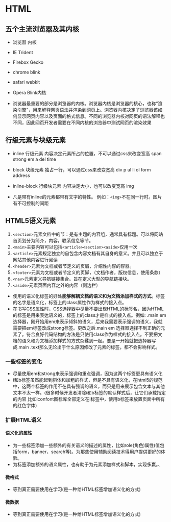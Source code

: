 # HTML

## 五个主流浏览器及其内核

* 浏览器                 内核
* IE                     Trident
* Firebox                Gecko
* chrome                 blink
* safari                 webkit
* Opera                  Blink内核

* 浏览器最重要的部分是浏览器的内核。浏览器内核是浏览器的核心，也称“渲染引擎”，用来解释网页语法并渲染到网页上。浏览器内核决定了浏览器该如何显示网页内容以及页面的格式信息。不同的浏览器内核对网页的语法解释也不同，因此网页开发者需要在不同内核的浏览器中测试网页的渲染效果

## 行级元素与块级元素

* inline 行级元素  内容决定元素所占的位置，不可以通过css来改变宽高
    span strong em a del time

* block 块级元素  独占一行，可以通过css来改变宽高
    div p ul li ol form address

* inline-block 行级块元素  内容决定大小，也可以改变宽高
    img

* 凡是带有inline的元素都带有文字的特性。 例如：```<img>```不在同一行时。图片有不可控制的间距

## HTML5语义元素

1. ```<section>```元素文档中的节：是有主题的内容组，通常具有标题。可以将网站首页划分为简介，内容，联系信息等节。
2. ```<main>```主要内容可以包括```<article><section><aside>```仅用一次
3. ```<article>```元素规定独立的自包含内容文档有其自身的意义。并且可以独立于网站其他内容进行阅读
4. ```<header>```元素为文档或者节定义的页眉，介绍性内容的容器。
5. ```<footer>```元素为文档或者节定义的页脚，（文档作者，版权信息，使用条款）
6. ```<nav>```元素定义导航链接集合。旨在定义大型的导航链接块。
7. ```<aside>```元素页面内容之外的内容（侧边栏）

* 使用的语义化标签的好处**能够解耦文档的语义和为文档添加样式的方式**。标签的名字是语义化，标签上的class属性作为样式的接入点。
* 在书写CSS属性时，CSS选择器中尽量不要出现HTML的标签名，因为HTML的标签是用来表达语义的，标签上的class才是样式的接入点。例如: .main em 选择器，刚开始用em来表示倾斜的语义，后来我需要表示强调的语义，我就需要把em标签改成strong标签。更改之后.main em 选择器选择不到正确的元素了。符合良好代码结构的方法是只使用class作为样式的接入点。不要把文档的语义和为文档添加样式的方式杂糅到一起。要是一开始就把选择器写成.main .text那么无论出于什么原因修改了元素的标签，都不会影响样式。

### 一些标签的变化

* 尽量使用em和strong来表示强调和重点强调，因为这两个标签更具有语义化
* i和b标签虽然能起到斜体和加粗的样式，但是不具有语义化，在html5的规范中，这两个标签的作用不在具有强调的语义，而只是用来展示包含文本与其他文本不太一样。(很多时候开发者清除i和b标签的默认样式后，让它们承载指定的内容 比如iconfont图标库全部定义在i标签中，使用b标签来放置页面中所有的红色字体)

### 扩展HTML语义

#### 语义化的属性

* 为一些标签添加一些额外的有关语义的描述的属性，比如role(角色)属性(值包括form，banner，search等)。为那些使用辅助阅读技术得用户提供更好的体验。
* 为标签添加额外的语义属性，也有助于为元素添加样式和脚本，实现多赢。、

#### 微格式

* 等到真正需要使用在学习(是一种给HTML标签增加语义化的方式)

#### 微数据

* 等到真正需要使用在学习(是一种给HTML标签增加语义化的方式)
